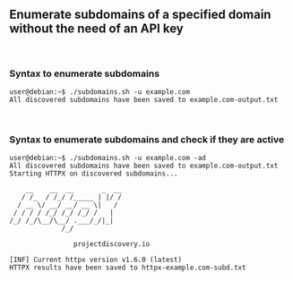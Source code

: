 ## Enumerate subdomains of a specified domain without the need of an API key

<br/>

### Syntax to enumerate subdomains
```
user@debian:~$ ./subdomains.sh -u example.com
All discovered subdomains have been saved to example.com-output.txt
```
<br/>

### Syntax to enumerate subdomains and check if they are active
```
user@debian:~$ ./subdomains.sh -u example.com -ad
All discovered subdomains have been saved to example.com-output.txt
Starting HTTPX on discovered subdomains...

    __    __  __       _  __
   / /_  / /_/ /_____ | |/ /
  / __ \/ __/ __/ __ \|   /
 / / / / /_/ /_/ /_/ /   |
/_/ /_/\__/\__/ .___/_/|_|
             /_/

                projectdiscovery.io

[INF] Current httpx version v1.6.0 (latest)
HTTPX results have been saved to httpx-example.com-subd.txt
```
